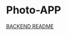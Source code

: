 # Photo-APP



[BACKEND README](https://github.com/libialany/photo-API/blob/main/backend/README.md) 

